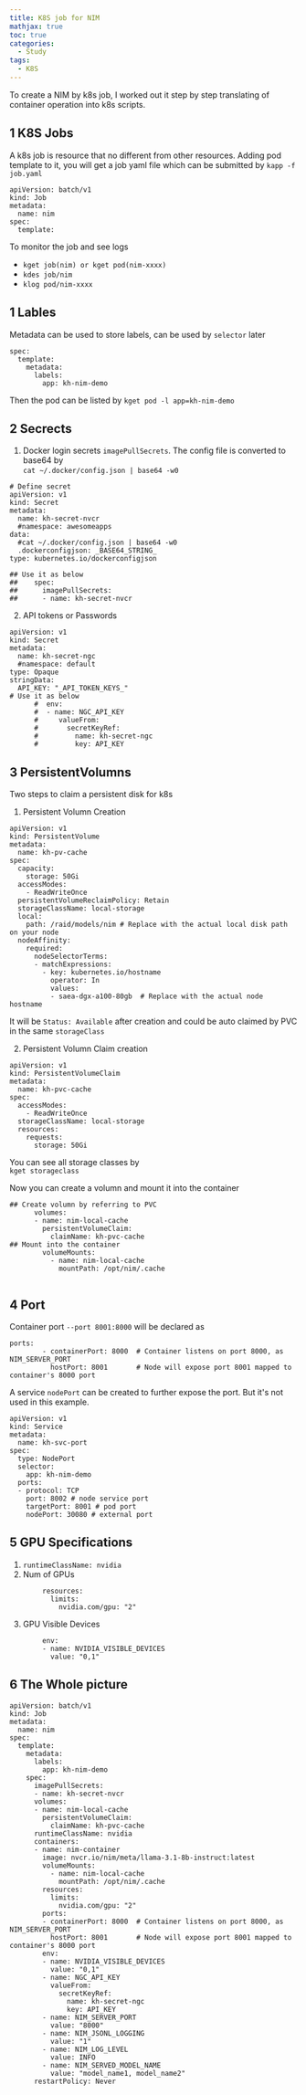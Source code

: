 ```yaml
---
title: K8S job for NIM
mathjax: true
toc: true
categories:
  - Study
tags:
  - K8S
---
```


To create a NIM by k8s job, I worked out it step by step translating of container operation into k8s scripts.

## 1 K8S Jobs
A k8s job is resource that no different from other resources. Adding pod template to it, you will get a job yaml file which can be submitted by `kapp -f job.yaml`
```shell
apiVersion: batch/v1
kind: Job
metadata:
  name: nim
spec:
  template:
```
To monitor the job and see logs
- `kget job(nim) or kget pod(nim-xxxx)`
- `kdes job/nim`
- `klog pod/nim-xxxx` 

## 1 Lables
Metadata can be used to store labels, can be used by `selector` later
```shell
spec:
  template:
    metadata:
      labels:
        app: kh-nim-demo
```
Then the pod can be listed by `kget pod -l app=kh-nim-demo`

## 2 Secrects
1. Docker login secrets `imagePullSecrets`.
The config file is converted to base64 by  
`cat ~/.docker/config.json | base64 -w0`  
```shell
# Define secret
apiVersion: v1
kind: Secret
metadata:
  name: kh-secret-nvcr
  #namespace: awesomeapps
data:
  #cat ~/.docker/config.json | base64 -w0
  .dockerconfigjson: _BASE64_STRING_
type: kubernetes.io/dockerconfigjson

## Use it as below
##    spec:
##      imagePullSecrets:
##      - name: kh-secret-nvcr
```
2. API tokens or Passwords
```shell
apiVersion: v1
kind: Secret
metadata:
  name: kh-secret-ngc
  #namespace: default
type: Opaque
stringData:
  API_KEY: "_API_TOKEN_KEYS_"
# Use it as below
      #  env:
      #  - name: NGC_API_KEY
      #     valueFrom:
      #       secretKeyRef:
      #         name: kh-secret-ngc
      #         key: API_KEY
```

## 3 PersistentVolumns
Two steps to claim a persistent disk for k8s
1. Persistent Volumn Creation  
```shell
apiVersion: v1
kind: PersistentVolume
metadata:
  name: kh-pv-cache
spec:
  capacity:
    storage: 50Gi
  accessModes:
    - ReadWriteOnce
  persistentVolumeReclaimPolicy: Retain
  storageClassName: local-storage
  local:
    path: /raid/models/nim # Replace with the actual local disk path on your node
  nodeAffinity:
    required:
      nodeSelectorTerms:
      - matchExpressions:
        - key: kubernetes.io/hostname
          operator: In
          values:
          - saea-dgx-a100-80gb  # Replace with the actual node hostname
```
It will be `Status: Available` after creation and could be auto claimed by PVC in the same `storageClass`

2. Persistent Volumn Claim creation  
```shell
apiVersion: v1
kind: PersistentVolumeClaim
metadata:
  name: kh-pvc-cache
spec:
  accessModes:
    - ReadWriteOnce
  storageClassName: local-storage
  resources:
    requests:
      storage: 50Gi
```
You can see all storage classes by  
`kget storageclass`

Now you can create a volumn and mount it into the container
```shell
## Create volumn by referring to PVC
      volumes:
      - name: nim-local-cache
        persistentVolumeClaim:
          claimName: kh-pvc-cache
## Mount into the container
        volumeMounts:
          - name: nim-local-cache
            mountPath: /opt/nim/.cache
        
```
## 4 Port
Container port `--port 8001:8000` will be declared as 
```shell
ports:
        - containerPort: 8000  # Container listens on port 8000, as NIM_SERVER_PORT
          hostPort: 8001       # Node will expose port 8001 mapped to container's 8000 port
```
A service `nodePort` can be created to further expose the port. But it's not used in this example.
```shell
apiVersion: v1
kind: Service
metadata:
  name: kh-svc-port
spec:
  type: NodePort
  selector:
    app: kh-nim-demo
  ports:
  - protocol: TCP
    port: 8002 # node service port
    targetPort: 8001 # pod port
    nodePort: 30080 # external port 
```

## 5 GPU Specifications
1. `runtimeClassName: nvidia`
2. Num of GPUs
```shell
        resources:
          limits:
            nvidia.com/gpu: "2"
```
3. GPU Visible Devices
```shell
        env:
        - name: NVIDIA_VISIBLE_DEVICES
          value: "0,1"
```

## 6 The Whole picture
```shell
apiVersion: batch/v1
kind: Job
metadata:
  name: nim
spec:
  template:
    metadata:
      labels:
        app: kh-nim-demo
    spec:
      imagePullSecrets:
      - name: kh-secret-nvcr
      volumes:
      - name: nim-local-cache
        persistentVolumeClaim:
          claimName: kh-pvc-cache
      runtimeClassName: nvidia
      containers:
      - name: nim-container
        image: nvcr.io/nim/meta/llama-3.1-8b-instruct:latest
        volumeMounts:
          - name: nim-local-cache
            mountPath: /opt/nim/.cache
        resources:
          limits:
            nvidia.com/gpu: "2"
        ports:
        - containerPort: 8000  # Container listens on port 8000, as NIM_SERVER_PORT
          hostPort: 8001       # Node will expose port 8001 mapped to container's 8000 port
        env:
        - name: NVIDIA_VISIBLE_DEVICES
          value: "0,1"
        - name: NGC_API_KEY
          valueFrom:
            secretKeyRef:
              name: kh-secret-ngc
              key: API_KEY
        - name: NIM_SERVER_PORT
          value: "8000"
        - name: NIM_JSONL_LOGGING
          value: "1"
        - name: NIM_LOG_LEVEL
          value: INFO
        - name: NIM_SERVED_MODEL_NAME
          value: "model_name1, model_name2"
      restartPolicy: Never
```